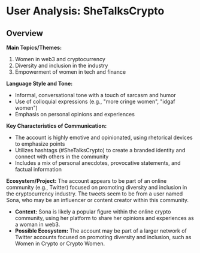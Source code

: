 # User Analysis: SheTalksCrypto

## Overview

**Main Topics/Themes:**

1. Women in web3 and cryptocurrency
2. Diversity and inclusion in the industry
3. Empowerment of women in tech and finance

**Language Style and Tone:**

* Informal, conversational tone with a touch of sarcasm and humor
* Use of colloquial expressions (e.g., "more cringe women", "idgaf women")
* Emphasis on personal opinions and experiences

**Key Characteristics of Communication:**

* The account is highly emotive and opinionated, using rhetorical devices to emphasize points
* Utilizes hashtags (#SheTalksCrypto) to create a branded identity and connect with others in the community
* Includes a mix of personal anecdotes, provocative statements, and factual information

**Ecosystem/Project:**
The account appears to be part of an online community (e.g., Twitter) focused on promoting diversity and inclusion in the cryptocurrency industry. The tweets seem to be from a user named Sona, who may be an influencer or content creator within this community.

* **Context:** Sona is likely a popular figure within the online crypto community, using her platform to share her opinions and experiences as a woman in web3.
* **Possible Ecosystem:** The account may be part of a larger network of Twitter accounts focused on promoting diversity and inclusion, such as Women in Crypto or Crypto Women.